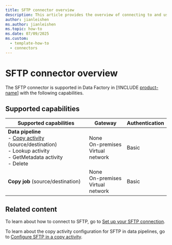 ```yaml
---
title: SFTP connector overview
description: This article provides the overview of connecting to and using SFTP data in Data Factory.
author: jianleishen
ms.author: jianleishen
ms.topic: how-to
ms.date: 07/09/2025
ms.custom:
  - template-how-to
  - connectors
---
```


# SFTP connector overview

The SFTP connector is supported in Data Factory in [!INCLUDE [product-name](../includes/product-name.md)] with the following capabilities.

## Supported capabilities

| Supported capabilities                                                                 | Gateway                        | Authentication   |
|----------------------------------------------------------------------------------------|--------------------------------|------------------|
| **Data pipeline** <br>- [Copy activity](connector-sftp-copy-activity.md) (source/destination)<br>- Lookup activity<br>- GetMetadata activity<br>- Delete | None<br> On-premises<br> Virtual network | Basic           |
| **Copy job** (source/destination)                                                     | None<br> On-premises<br> Virtual network | Basic           |

## Related content

To learn about how to connect to SFTP, go to [Set up your SFTP connection](connector-sftp.md).

To learn about the copy activity configuration for SFTP in data pipelines, go to [Configure SFTP in a copy activity](connector-sftp-copy-activity.md).
